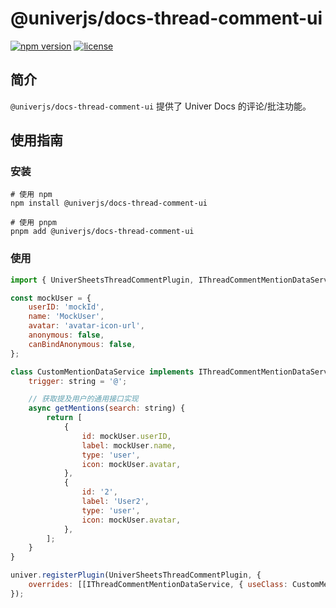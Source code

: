 # @univerjs/docs-thread-comment-ui

[![npm version](https://img.shields.io/npm/v/@univerjs/docs-thread-comment-ui)](https://npmjs.org/packages/@univerjs/docs-thread-comment-ui)
[![license](https://img.shields.io/npm/l/@univerjs/docs-thread-comment-ui)](https://img.shields.io/npm/l/@univerjs/docs-thread-comment-ui)

## 简介

`@univerjs/docs-thread-comment-ui` 提供了 Univer Docs 的评论/批注功能。


## 使用指南

### 安装

```shell
# 使用 npm
npm install @univerjs/docs-thread-comment-ui

# 使用 pnpm
pnpm add @univerjs/docs-thread-comment-ui
```

### 使用
```js
import { UniverSheetsThreadCommentPlugin, IThreadCommentMentionDataService } from '@univerjs/docs-thread-comment-ui';

const mockUser = {
    userID: 'mockId',
    name: 'MockUser',
    avatar: 'avatar-icon-url',
    anonymous: false,
    canBindAnonymous: false,
};

class CustomMentionDataService implements IThreadCommentMentionDataService {
    trigger: string = '@';

    // 获取提及用户的通用接口实现
    async getMentions(search: string) {
        return [
            {
                id: mockUser.userID,
                label: mockUser.name,
                type: 'user',
                icon: mockUser.avatar,
            },
            {
                id: '2',
                label: 'User2',
                type: 'user',
                icon: mockUser.avatar,
            },
        ];
    }
}

univer.registerPlugin(UniverSheetsThreadCommentPlugin, {
    overrides: [[IThreadCommentMentionDataService, { useClass: CustomMentionDataService }]],
});
```
